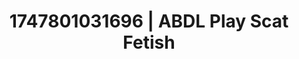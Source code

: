 ---
categories:
- Tasteful nudity
- Erotic archetypes
- Sex Olympics
- Erotic tension build
- Butt plug play
image: /assets/images/1747801031696.jpg
layout: post
seo:
  description: Featured content with high-quality ABDL Play, Scat Fetish. HD images
    available.
  keywords: ABDL Play, Scat Fetish
  og_image: /assets/images/1747801031696.jpg
  schema_type: VisualArtwork
tags:
- ABDL Play
- Scat Fetish
- '#1747801031696'
title: 1747801031696 | ABDL Play Scat Fetish
---
